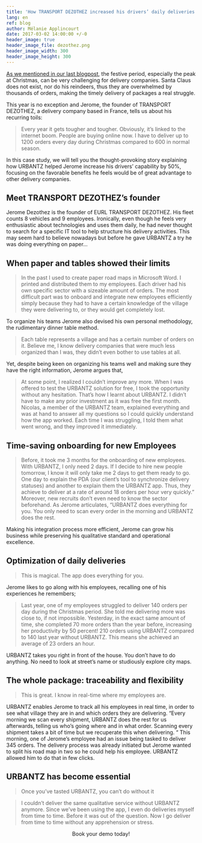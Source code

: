 ```yaml
---
title: 'How TRANSPORT DEZOTHEZ increased his drivers’ daily deliveries from 140 to 210 [Case Study #2]'
lang: en
ref: blog
author: Mélanie Applincourt
date: 2017-03-02 14:00:00 +/-0
header_image: true
header_image_file: dezothez.png
header_image_width: 300
header_image_height: 300
---
```


[As we mentioned in our last blogpost](2-steps-for-your-delivery-strategy-during-the-holiday-season.html), the festive period, especially the peak at Christmas, can be very challenging for delivery companies. Santa Claus does not exist, nor do his reindeers, thus they are overwhelmed by thousands of orders, making the timely delivery of packages a real struggle.

This year is no exception and Jerome, the founder of TRANSPORT DEZOTHEZ, a delivery company based in France, tells us about his recurring toils: 

> Every year it gets tougher and tougher. Obviously, it’s linked to the internet boom. People are buying online now.  I have to deliver up to 1200 orders every day during Christmas compared to 600 in normal season.

In this case study, we will tell you the thought-provoking story explaining how URBANTZ helped Jerome increase his drivers’ capability by 50%, focusing on the favorable benefits he feels would be of great advantage to other delivery companies. 

## Meet TRANSPORT DEZOTHEZ’s founder 
Jerome Dezothez is the founder of EURL TRANSPORT DEZOTHEZ. His fleet counts 8 vehicles and 9 employees. Ironically, even though he feels very enthusiastic about technologies and uses them daily, he had never thought to search for a specific IT tool to help structure his delivery activities. This may seem hard to believe nowadays but before he gave URBANTZ a try he was doing everything on paper… 

## When paper and tables showed their limits 
> In the past I used to create paper road maps in Microsoft Word. I printed and distributed them to my employees. Each driver had his own specific sector with a sizeable amount of orders. The most difficult part was to onboard and integrate new employees efficiently simply because they had to have a certain knowledge of the village they were delivering to, or they would get completely lost.

To organize his teams Jerome also devised his own personal methodology, the rudimentary dinner table method. 

> Each table represents a village and has a certain number of orders on it. Believe me, I know delivery companies that were much less organized than I was, they didn’t even bother to use tables at all.

Yet, despite being keen on organizing his teams well and making sure they have the right information, Jerome argues that, 
> At some point, I realized I couldn’t improve any more. When I was offered to test the URBANTZ solution for free, I took the opportunity without any hesitation.
> That’s how I learnt about URBANTZ. I didn’t have to make any prior investment as it was free the first month. Nicolas, a member of the URBANTZ team, explained  everything and was at hand to answer all my questions so I could quickly understand how the app worked. Each time I was struggling, I told them what went wrong, and they improved it immediately.

## Time-saving onboarding for new Employees

> Before, it took me 3 months for the onboarding of new employees. With URBANTZ, I only need 2 days.
> If I decide to hire new people tomorrow, I know it will only take me 2 days to get them ready to go. One day to explain the PDA (our client’s tool to synchronize delivery statuses) and another to explain them the URBANTZ app. Thus, they achieve to deliver at a rate of around 18 orders per hour very quickly.” Moreover, new recruits don’t even need to know the sector beforehand. As Jerome articulates, “URBANTZ does everything for you. You only need to scan every order in the morning and URBANTZ does the rest.

Making his integration process more efficient, Jerome can grow his business while preserving his qualitative standard and operational excellence.

## Optimization of daily deliveries
> This is magical. The app does everything for you.

Jerome likes to go along with his employees, recalling one of his experiences he remembers;

> Last year, one of my employees struggled to deliver 140 orders per day during the Christmas period. She told me delivering more was close to, if not impossible. Yesterday, in the exact same amount of time, she completed 70 more orders than the year before, increasing her productivity by 50 percent! 210 orders using URBANTZ compared to 140 last year without URBANTZ. This means she achieved an average of 23 orders an hour. 

URBANTZ takes you right in front of the house. You don’t have to do anything. No need to look at street’s name or studiously explore city maps.

## The whole package: traceability and flexibility
> This is great. I know in real-time where my employees are.

URBANTZ enables Jerome to track all his employees in real time, in order to see what village they are in and which orders they are delivering. “Every morning we scan every shipment, URBANTZ does the rest for us afterwards, telling us who’s going where and in what order. Scanning every shipment takes a bit of time but we recuperate this when delivering. “
This morning, one of Jerome’s employee had an issue being tasked to deliver 345 orders. The delivery process was already initiated but Jerome wanted to split his road map in two so he could help his employee. URBANTZ allowed him to do that in few clicks.

## URBANTZ has become essential
> Once you’ve tasted URBANTZ, you can’t do without it

> I couldn’t deliver the same qualitative service without URBANTZ anymore. Since we’ve been using the app, I even do deliveries myself from time to time. Before it was out of the question.  Now I go deliver from time to time without any apprehension or stress.

<p align="center">
	<md-button class="demo-button" href="/demo">Book your demo today!</md-button>
</p>
